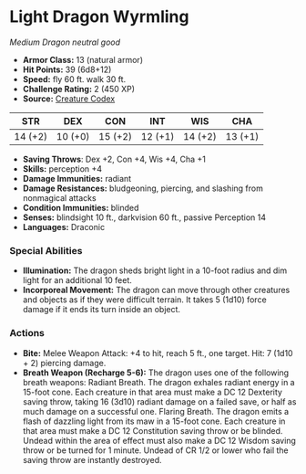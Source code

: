 # Light Dragon Wyrmling

*Medium* *Dragon* *neutral good*

- **Armor Class:** 13 (natural armor)
- **Hit Points:** 39 (6d8+12)
- **Speed:** fly 60 ft. walk 30 ft.
- **Challenge Rating:** 2 (450 XP)
- **Source:** [Creature Codex](https://koboldpress.com/kpstore/product/creature-codex-for-5th-edition-dnd/)

| STR | DEX | CON | INT | WIS | CHA |
| --- | --- | --- | --- | --- | --- |
| 14 (+2) | 10 (+0) | 15 (+2) | 12 (+1) | 14 (+2) | 13 (+1) |

- **Saving Throws**: Dex +2, Con +4, Wis +4, Cha +1
- **Skills:** perception +4
- **Damage Immunities:** radiant
- **Damage Resistances:** bludgeoning, piercing, and slashing from nonmagical attacks
- **Condition Immunities:** blinded
- **Senses:** blindsight 10 ft., darkvision 60 ft., passive Perception 14
- **Languages:** Draconic
### Special Abilities
- **Illumination:** The dragon sheds bright light in a 10-foot radius and dim light for an additional 10 feet.
- **Incorporeal Movement:** The dragon can move through other creatures and objects as if they were difficult terrain. It takes 5 (1d10) force damage if it ends its turn inside an object.
### Actions
- **Bite:** Melee Weapon Attack: +4 to hit, reach 5 ft., one target. Hit: 7 (1d10 + 2) piercing damage.
- **Breath Weapon (Recharge 5-6):** The dragon uses one of the following breath weapons:
Radiant Breath. The dragon exhales radiant energy in a 15-foot cone. Each creature in that area must make a DC 12 Dexterity saving throw, taking 16 (3d10) radiant damage on a failed save, or half as much damage on a successful one.
Flaring Breath. The dragon emits a flash of dazzling light from its maw in a 15-foot cone. Each creature in that area must make a DC 12 Constitution saving throw or be blinded. Undead within the area of effect must also make a DC 12 Wisdom saving throw or be turned for 1 minute. Undead of CR 1/2 or lower who fail the saving throw are instantly destroyed.
